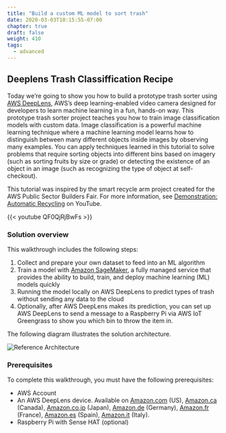 ```yaml
---
title: "Build a custom ML model to sort trash"
date: 2020-03-03T10:15:55-07:00
chapter: true
draft: false
weight: 410
tags:
  - advanced
---
```

## Deeplens Trash Classiffication Recipe

Today we’re going to show you how to build a prototype trash sorter using [AWS DeepLens](https://aws.amazon.com/deeplens/), AWS’s deep learning-enabled video camera designed for developers to learn machine learning in a fun, hands-on way. This prototype trash sorter project teaches you how to train image classification models with custom data. Image classification is a powerful machine learning technique where a machine learning model learns how to distinguish between many different objects inside images by observing many examples. You can apply techniques learned in this tutorial to solve problems that require sorting objects into different bins based on imagery (such as sorting fruits by size or grade) or detecting the existence of an object in an image (such as recognizing the type of object at self-checkout). 

This tutorial was inspired by the smart recycle arm project created for the AWS Public Sector Builders Fair. For more information, see [Demonstration: Automatic Recycling](https://www.youtube.com/watch?v=QF0QjRjBwFs) on YouTube.

{{< youtube QF0QjRjBwFs >}}

### Solution overview

This walkthrough includes the following steps:

1. Collect and prepare your own dataset to feed into an ML algorithm
1. Train a model with [Amazon SageMaker](https://aws.amazon.com/sagemaker/), a fully managed service that provides the ability to build, train, and deploy machine learning (ML) models quickly
1. Running the model locally on AWS DeepLens to predict types of trash without sending any data to the cloud
1. Optionally, after AWS DeepLens makes its prediction, you can set up AWS DeepLens to send a message to a Raspberry Pi via AWS IoT Greengrass to show you which bin to throw the item in.

The following diagram illustrates the solution architecture.

![Reference Architecture](/images/400_advanced/410_build_a_custom_ml/architecturediagram.png)

### Prerequisites

To complete this walkthrough, you must have the following prerequisites:

* AWS Account
* An AWS DeepLens device. Available on [Amazon.com](https://www.amazon.com/dp/B07KYKY2K7) (US), [Amazon.ca](https://www.amazon.ca/dp/B07KYKY2K7) (Canada), [Amazon.co.jp](https://www.amazon.co.jp/dp/B07KYKY2K7) (Japan), [Amazon.de](https://www.amazon.de/dp/B07KYKY2K7) (Germany), [Amazon.fr](https://www.amazon.fr/dp/B07KYKY2K7) (France), [Amazon.es](https://www.amazon.es/dp/B07KYKY2K7) (Spain), [Amazon.it](https://www.amazon.com/dp/B07KYKY2K7) (Italy).
* Raspberry Pi with Sense HAT (optional)

